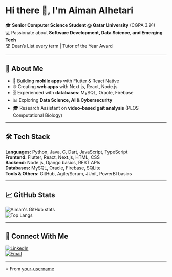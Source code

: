 # Hi there 👋, I'm Aiman Alhetari  

🎓 **Senior Computer Science Student @ Qatar University** (CGPA 3.91)  
💻 Passionate about **Software Development, Data Science, and Emerging Tech**  
🏆 Dean’s List every term | Tutor of the Year Award  

---

## 🚀 About Me  
- 📱 Building **mobile apps** with Flutter & React Native  
- 🌐 Creating **web apps** with Next.js, React, Node.js  
- 🗄 Experienced with **databases**: MySQL, Oracle, Firebase  
- 📊 Exploring **Data Science, AI & Cybersecurity**  
- 🎓 Research Assistant on **video-based gait analysis** (PLOS Computational Biology)  

---

## 🛠 Tech Stack  
**Languages:** Python, Java, C, Dart, JavaScript, TypeScript  
**Frontend:** Flutter, React, Next.js, HTML, CSS  
**Backend:** Node.js, Django basics, REST APIs  
**Databases:** MySQL, Oracle, Firebase, SQLite  
**Tools & Others:** GitHub, Agile/Scrum, JUnit, PowerBI basics  

---

## 📈 GitHub Stats  
![Aiman's GitHub stats](https://github-readme-stats.vercel.app/api?username=your-username&show_icons=true&theme=tokyonight)  
![Top Langs](https://github-readme-stats.vercel.app/api/top-langs/?username=your-username&layout=compact&theme=tokyonight)  

---

## 🔗 Connect With Me  
[![LinkedIn](https://img.shields.io/badge/LinkedIn-blue?style=for-the-badge&logo=linkedin)](https://linkedin.com/in/www.linkedin.com/in/aiman-alhetari-a91bbb219)  
[![Email](https://img.shields.io/badge/Email-red?style=for-the-badge&logo=gmail)](mailto:alhetarya@gmail.com)  

---

⭐️ From [your-username](https://github.com/your-username)

